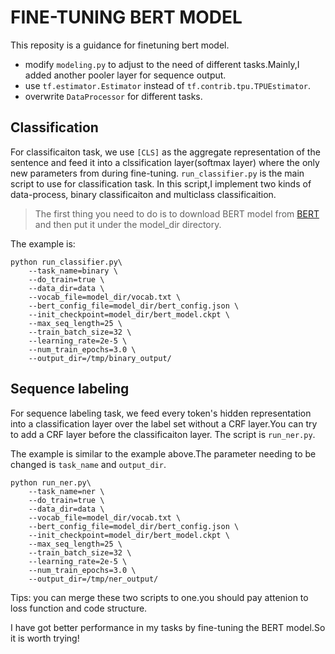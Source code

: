 # FINE-TUNING BERT MODEL 

This reposity is a guidance for finetuning bert model.

- modify `modeling.py` to adjust to the need of different tasks.Mainly,I added another pooler layer for sequence output.
- use `tf.estimator.Estimator` instead of `tf.contrib.tpu.TPUEstimator`.
- overwrite `DataProcessor` for different tasks.

## Classification

For classificaiton task, we use `[CLS]` as the aggregate representation of the sentence and feed it into a clssification 
layer(softmax layer) where the only new parameters from during fine-tuning.
`run_classifier.py` is the main script to use for classification task. In this script,I implement two kinds of data-process, 
binary classificaiton and multiclass classificaition.

> The first thing you need to do is to download BERT model from [BERT](https://github.com/google-research/bert) and then
put it under the model_dir directory.

The example is:
```
python run_classifier.py\
    --task_name=binary \
    --do_train=true \
    --data_dir=data \
    --vocab_file=model_dir/vocab.txt \
    --bert_config_file=model_dir/bert_config.json \
    --init_checkpoint=model_dir/bert_model.ckpt \
    --max_seq_length=25 \
    --train_batch_size=32 \
    --learning_rate=2e-5 \
    --num_train_epochs=3.0 \
    --output_dir=/tmp/binary_output/
```

## Sequence labeling

For sequence labeling task, we feed every token's hidden representation into a classification layer over the label 
set without a CRF layer.You can try to add a CRF layer before the classificaiton layer.
The script is `run_ner.py`.

The example is similar to the example above.The parameter needing to be changed is `task_name` and `output_dir`.

```
python run_ner.py\
    --task_name=ner \
    --do_train=true \
    --data_dir=data \
    --vocab_file=model_dir/vocab.txt \
    --bert_config_file=model_dir/bert_config.json \
    --init_checkpoint=model_dir/bert_model.ckpt \
    --max_seq_length=25 \
    --train_batch_size=32 \
    --learning_rate=2e-5 \
    --num_train_epochs=3.0 \
    --output_dir=/tmp/ner_output/
``` 
Tips: you can merge these two scripts to one.you should pay attenion to loss function and code structure.

I have got  better performance in my tasks by fine-tuning the BERT model.So it is worth trying!